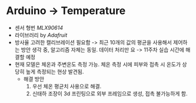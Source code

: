 # Arduino &#8594; Temperature

* 센서 형번 _MLX90614_ 
* 라이브러리 by _Adafruit_
* 방사율 고려한 캘리브레이션 필요함
    -> 최근 10개의 값의 평균을 사용해서 제어하는 방안 생각 중, 알고리즘 자체는 동일. 데이터 처리만 요
    -> 11주차 실습 시간에 해결할 예정
* 현재 모델은 체온과 주변온도 측정 가능. 체온 측정 시에 피부와 접촉 시 온도가 상당히 높게 측정되는 현상 발견됨.
    * 해결 방안
        1. 우선 체온 평균치 사용으로 해결.
        2. 신태하 조장이 3d 프린팅으로 외부 프레임으로 생성, 접촉 불가능하게 함.